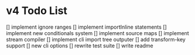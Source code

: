 # v4 Todo List
[] implement ignore ranges
[] implement importInline statements
[] implement new conditionals system
[] implement source maps
[] implement stream compiler
[] implement cli import tree outputer
[] add transform-key support
[] new cli options
[] rewrite test suite
[] write readme